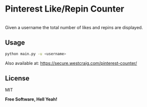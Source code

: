Pinterest Like/Repin Counter
=========
<br />
Given a username the total number of likes and repins are displayed.


Usage
--------------

```sh
python main.py -u <username>
```

Also available at: https://secure.westcraig.com/pinterest-counter/

License
----

MIT


**Free Software, Hell Yeah!**

    
